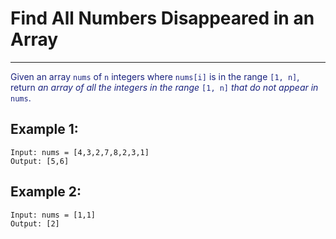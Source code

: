 # Find All Numbers Disappeared in an Array

---

<font color="#1a237e">

Given an array `nums` of `n` integers where `nums[i]` is in the range `[1, n]`, return _an array of all the integers in the range_ `[1, n]` _that do not appear in_ `nums`.
</font>

## Example 1:

```
Input: nums = [4,3,2,7,8,2,3,1]
Output: [5,6]
```

## Example 2:

```
Input: nums = [1,1]
Output: [2]
```
